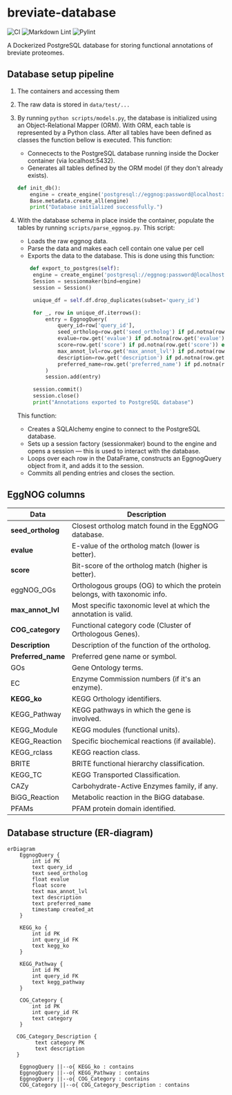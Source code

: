 # breviate-database

![CI](https://github.com/VickoT/breviate-database/actions/workflows/ci.yml/badge.svg?branch=main)
![Markdown Lint](https://github.com/VickoT/breviate-database/actions/workflows/markdownlint.yml/badge.svg?branch=main)
![Pylint](https://github.com/VickoT/breviate-database/actions/workflows/pylint.yml/badge.svg?branch=main)

A Dockerized PostgreSQL database for storing functional annotations of breviate proteomes.

## Database setup pipeline

1. The containers and accessing them
2. The raw data is stored in `data/test/...`
3. By running `python scripts/models.py`, the database is initialized using an Object-Relational Mapper (ORM). With ORM, each table is represented by a Python class. After all tables have been defined as classes the function bellow is executed. This function:
    * Connecects to the PostgreSQL database running inside the Docker container (via localhost:5432).
    * Generates all tables defined by the ORM model (if they don't already exists).

    ```python
    def init_db():
        engine = create_engine('postgresql://eggnog:password@localhost:5432/eggnogdb')
        Base.metadata.create_all(engine)
        print("Database initialized successfully.")
    ```

4. With the database schema in place inside the container, populate the tables by running `scripts/parse_eggnog.py`. This script:
    * Loads the raw eggnog data.
    * Parse the data and makes each cell contain one value per cell
    * Exports the data to the database. This is done using this function:

   ```python
       def export_to_postgres(self):
        engine = create_engine('postgresql://eggnog:password@localhost:5432/eggnogdb')
        Session = sessionmaker(bind=engine)
        session = Session()

        unique_df = self.df.drop_duplicates(subset='query_id')

        for _, row in unique_df.iterrows():
            entry = EggnogQuery(
                query_id=row['query_id'],
                seed_ortholog=row.get('seed_ortholog') if pd.notna(row.get('seed_ortholog')) else None,
                evalue=row.get('evalue') if pd.notna(row.get('evalue')) else None,
                score=row.get('score') if pd.notna(row.get('score')) else None,
                max_annot_lvl=row.get('max_annot_lvl') if pd.notna(row.get('max_annot_lvl')) else None,
                description=row.get('description') if pd.notna(row.get('description')) else None,
                preferred_name=row.get('preferred_name') if pd.notna(row.get('preferred_name')) else None,
            )
            session.add(entry)

        session.commit()
        session.close()
        print("Annotations exported to PostgreSQL database")
   ```

   This function:
   * Creates a SQLAlchemy engine to connect to the PostgreSQL database.
   * Sets up a session factory (sessionmaker) bound to the engine and opens a session — this is used to interact with the database.
   * Loops over each row in the DataFrame, constructs an EggnogQuery object from it, and adds it to the session.
   * Commits all pending entries and closes the section.

## EggNOG columns

Data            | Description
----------------|-------------
**seed_ortholog**   |  Closest ortholog match found in the EggNOG database.
**evalue**          |  E-value of the ortholog match (lower is better).
**score**           |  Bit-score of the ortholog match (higher is better).
eggNOG_OGs      |  Orthologous groups (OG) to which the protein belongs, with taxonomic info.
**max_annot_lvl**   |  Most specific taxonomic level at which the annotation is valid.
**COG_category**    |  Functional category code (Cluster of Orthologous Genes).
**Description**     |  Description of the function of the ortholog.
**Preferred_name**  |  Preferred gene name or symbol.
GOs             |  Gene Ontology terms.
EC              |  Enzyme Commission numbers (if it's an enzyme).
**KEGG_ko**         |  KEGG Orthology identifiers.
KEGG_Pathway    |  KEGG pathways in which the gene is involved.
KEGG_Module     |  KEGG modules (functional units).
KEGG_Reaction   |  Specific biochemical reactions (if available).
KEGG_rclass     |  KEGG reaction class.
BRITE           |  BRITE functional hierarchy classification.
KEGG_TC         |  KEGG Transported Classification.
CAZy            |  Carbohydrate-Active Enzymes family, if any.
BiGG_Reaction   |  Metabolic reaction in the BiGG database.
PFAMs           |  PFAM protein domain identified.

## Database structure (ER-diagram)

```mermaid
erDiagram
    EggnogQuery {
        int id PK
        text query_id
        text seed_ortholog
        float evalue
        float score
        text max_annot_lvl
        text description
        text preferred_name
        timestamp created_at
    }

    KEGG_ko {
        int id PK
        int query_id FK
        text kegg_ko
    }

    KEGG_Pathway {
        int id PK
        int query_id FK
        text kegg_pathway
    }

    COG_Category {
        int id PK
        int query_id FK
        text category
    }

   COG_Category_Description {
         text category PK
         text description 
   }

    EggnogQuery ||--o{ KEGG_ko : contains
    EggnogQuery ||--o{ KEGG_Pathway : contains
    EggnogQuery ||--o{ COG_Category : contains
    COG_Category ||--o{ COG_Category_Description : contains
